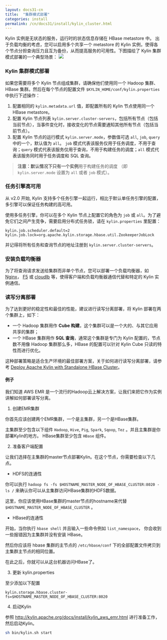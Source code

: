 ```yaml
---
layout: docs31-cn
title:  "集群模式部署"
categories: install
permalink: /cn/docs31/install/kylin_cluster.html
---
```


Kylin 实例是无状态的服务，运行时的状态信息存储在 HBase metastore 中。 出于负载均衡的考虑，您可以启用多个共享一个 metastore 的 Kylin 实例，使得各个节点分担查询压力且互为备份，从而提高服务的可用性。下图描绘了 Kylin 集群模式部署的一个典型场景：
![](/images/install/kylin_server_modes.png)



### Kylin 集群模式部署

如果您需要将多个 Kylin 节点组成集群，请确保他们使用同一个 Hadoop 集群、HBase 集群。然后在每个节点的配置文件 `$KYLIN_HOME/conf/kylin.properties` 中执行下述操作：

1. 配置相同的 `kylin.metadata.url` 值，即配置所有的 Kylin 节点使用同一个 HBase metastore。
2. 配置 Kylin 节点列表 `kylin.server.cluster-servers`，包括所有节点（包括当前节点），当事件变化时，接收变化的节点需要通知其他所有节点（包括当前节点）。
3. 配置 Kylin 节点的运行模式 `kylin.server.mode`，参数值可选 `all`, `job`, `query` 中的一个，默认值为 `all`。
`job` 模式代表该服务仅用于任务调度，不用于查询；`query` 模式代表该服务仅用于查询，不用于构建任务的调度；`all` 模式代表该服务同时用于任务调度和 SQL 查询。

> **注意：**默认情况下只有**一个实例**用于构建任务的调度 （即 `kylin.server.mode` 设置为 `all` 或者 `job` 模式）。



### 任务引擎高可用

从 v2.0 开始, Kylin 支持多个任务引擎一起运行，相比于默认单任务引擎的配置，多引擎可以保证任务构建的高可用。

使用多任务引擎，你可以在多个 Kylin 节点上配置它的角色为 `job` 或 `all`。为了避免它们之间产生竞争，需要启用分布式任务锁，请在 `kylin.properties` 里配置：

```properties
kylin.job.scheduler.default=2
kylin.job.lock=org.apache.kylin.storage.hbase.util.ZookeeperJobLock
```
并记得将所有任务和查询节点的地址注册到 `kylin.server.cluster-servers`。



### 安装负载均衡器

为了将查询请求发送给集群而非单个节点，您可以部署一个负载均衡器，如 [Nginx](http://nginx.org/en/)， [F5](https://www.f5.com/) 或 [cloudlb](https://rubygems.org/gems/cloudlb/) 等，使得客户端和负载均衡器通信代替和特定的 Kylin 实例通信。



### 读写分离部署

为了达到更好的稳定性和最佳的性能，建议进行读写分离部署，将 Kylin 部署在两个集群上，如下：

* 一个 Hadoop 集群用作 **Cube 构建**，这个集群可以是一个大的、与其它应用共享的集群；
* 一个 HBase 集群用作 **SQL 查询**，通常这个集群是专门为 Kylin 配置的，节点数不用像 Hadoop 集群那么多，HBase 的配置可以针对 Kylin Cube 只读的特性而进行优化。

这种部署策略是适合生产环境的最佳部署方案，关于如何进行读写分离部署，请参考 [Deploy Apache Kylin with Standalone HBase Cluster](/blog/2016/06/10/standalone-hbase-cluster/)。

#### 例子

我们知道 AWS EMR 是一个流行的Hadoop云上解决方案，让我们来把它作为实例讲解如何部署读写分离。

1. 创建EMR集群

你首先应该创建两个EMR集群，一个是主集群，另一个是HBase集群。

主集群至少包含以下组件 `Hadoop`, `Hive`, `Pig`, `Spark`, `Sqoop`, `Tez` 。并且主集群是你部署Kylin的地方。
HBase集群至少包含 `HBase` 组件。

2. 准备客户端配置

让我们选择在主集群的master节点部署Kylin。在这个节点，你需要检查以下几点。


- HDFS的连通性

你可以执行 `hadoop fs -fs $HOSTNAME_MASTER_NODE_OF_HBASE_CLUSTER:8020 -ls /` 来确认你可以从主集群访问HBase集群的HDFS数据。

这里，你应该使用HBase集群的master节点的hostname来代替 `$HOSTNAME_MASTER_NODE_OF_HBASE_CLUSTER` 。


- HBase的连通性


开始，当你执行 `hbase shell` 并且输入一些命令例如 `list_namespace`， 你会收到一些报错因为主集群并没有安装 HBase。

然后你应该将 hbase 集群的主节点的 `/etc/hbase/conf` 下的全部配置文件拷贝到主集群主节点的相同位置。

在此之后，你就可以从这台机器访问HBase了。


3. 更新 kylin.properties

至少添加以下配置

```
kylin.storage.hbase.cluster-fs=$HOSTNAME_MASTER_NODE_OF_HBASE_CLUSTER:8020
```

4. 启动Kylin

参照 http://kylin.apache.org/docs/install/kylin_aws_emr.html 进行准备工作，然后启动Kylin。 

```sh
sh bin/kylin.sh start
```